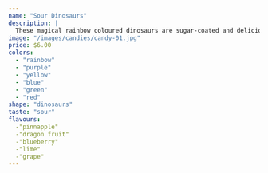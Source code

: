 ```yaml
---
name: "Sour Dinosaurs"
description: |
  These magical rainbow coloured dinosaurs are sugar-coated and deliciously sour. They hold a variety of 5 different unique flavours. In pineapple, dragon fruit, blueberry, lime & grape.
image: "/images/candies/candy-01.jpg"
price: $6.00
colors:
  - "rainbow"
  - "purple"
  - "yellow"
  - "blue"
  - "green"
  - "red"
shape: "dinosaurs"
taste: "sour"
flavours:
  -"pinnapple"
  -"dragon fruit"
  -"blueberry"
  -"lime"
  -"grape"
---
```

